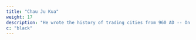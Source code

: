 ```yaml
---
title: "Chau Ju Kua"
weight: 17
description: "He wrote the history of trading cities from 960 AD -- On the Chinese and Arab Trade in the 12th and 13th Centuries."
c: "black"
---
```


